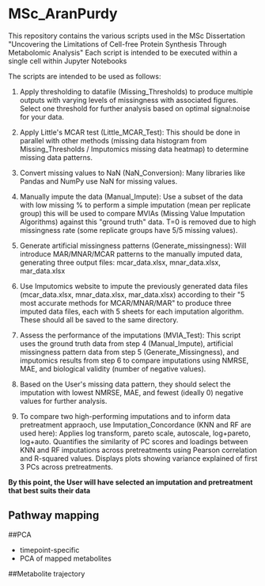 # MSc_AranPurdy
This repository contains the various scripts used in the MSc Dissertation "Uncovering the Limitations of Cell-free Protein Synthesis Through Metabolomic Analysis"
Each script is intended to be executed within a single cell within Jupyter Notebooks


The scripts are intended to be used as follows: 
1. Apply thresholding to datafile (Missing_Thresholds) to produce multiple outputs with varying levels of missingness with associated figures. Select one threshold for further analysis based on optimal signal:noise for your data.

2. Apply Little's MCAR test (Little_MCAR_Test): This should be done in parallel with other methods (missing data histogram from Missing_Thresholds / Imputomics missing data heatmap) to determine missing data patterns.

3. Convert missing values to NaN (NaN_Conversion): Many libraries like Pandas and NumPy use NaN for missing values.

4. Manually impute the data (Manual_Impute): Use a subset of the data with low missing % to perform a simple imputation (mean per replicate group) this will be used to compare MVIAs (Missing Value Imputation Algorithms) against this "ground truth" data. T=0 is removed due to high missingness rate (some replicate groups have 5/5 missing values).

5. Generate artificial missingness patterns (Generate_missingness): Will introduce MAR/MNAR/MCAR patterns to the manually imputed data, generating three output files: mcar_data.xlsx, mnar_data.xlsx, mar_data.xlsx

6. Use Imputomics website to impute the previously generated data files (mcar_data.xlsx, mnar_data.xlsx, mar_data.xlsx) according to their "5 most accurate methods for MCAR/MNAR/MAR" to produce three imputed data files, each with 5 sheets for each imputation algorithm. These should all be saved to the same directory.

7. Assess the performance of the imputations (MVIA_Test): This script uses the ground truth data from step 4 (Manual_Impute), artificial missingness pattern data from step 5 (Generate_Missingness), and imputomics results from step 6 to compare imputations using NMRSE, MAE, and biological validity (number of negative values).

8. Based on the User's missing data pattern, they should select the imputation with lowest NMRSE, MAE, and fewest (ideally 0) negative values for further analysis.

9. To compare two high-performing imputations and to inform data pretreatment appraoch, use Imputation_Concordance (KNN and RF are used here): Applies log transform, pareto scale, autoscale, log+pareto, log+auto. Quantifies the similarity of PC scores and loadings between KNN and RF imputations across pretreatments using Pearson correlation and R-squared values. Displays plots showing variance explained of first 3 PCs across pretreatments.  

**By this point, the User will have selected an imputation and pretreatment that best suits their data**

## Pathway mapping 

##PCA 
- timepoint-specific
- PCA of mapped metabolites

##Metabolite trajectory 

